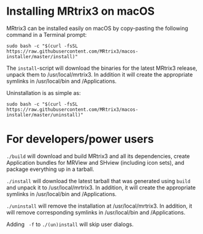 # Installing MRtrix3 on macOS

MRtrix3 can be installed easily on macOS by copy-pasting the following command in a Terminal prompt:

```
sudo bash -c "$(curl -fsSL https://raw.githubusercontent.com/MRtrix3/macos-installer/master/install)"
```

The ``install``-script will download the binaries for the latest MRtrix3 release, unpack them to /usr/local/mrtrix3. In addition it will create the appropriate symlinks in /usr/local/bin and /Applications.

Uninstallation is as simple as:
```
sudo bash -c "$(curl -fsSL https://raw.githubusercontent.com/MRtrix3/macos-installer/master/uninstall)"
```

# For developers/power users
``./build`` will download and build MRtrix3 and all its dependencies, create Application bundles for MRView and SHview (including icon sets), and package everything up in a tarball.

``./install`` will download the latest tarball that was generated using ``build`` and unpack it to /usr/local/mrtrix3. In addition, it will create the appropriate symlinks in /usr/local/bin and /Applications.

``./uninstall`` will remove the installation at /usr/local/mrtrix3. In addition, it will remove corresponding symlinks in /usr/local/bin and /Applications.

Adding `` -f`` to ``./(un)install`` will skip user dialogs.
